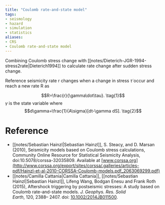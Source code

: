 ```yaml
---
title: "Coulomb rate-and-state model"
tags:
- seismology
- hazard
- simulation
- statistics
aliases:
- CRS
- Coulomb rate-and-state model
---
```


Combining Coulomb stress change with [[notes/Dieterich-JGR-1994-stress2rate|Dieterich1994]] to calculate rate change after sudden stress change.

Reference seismicity rate r changes when a change in stress $\dot\tau$ occur and reach a new rate R as 

$$R=\frac{r}{\gamma\dot\tau}. \tag{1}$$
$\gamma$ is the state variable where
$$d\gamma=\frac{1}{A\sigma}[dt-\gamma dS]. \tag{2}$$

# Reference
- [[notes/Sebastian Hainzl|Sebastian Hainzl]], S. Steacy, and D. Marsan (2010), Seismicity models based on Coulomb stress calculations, Community Online Resource for Statistical Seismicity Analysis, doi:10.5078/corssa-32035809. Available at [www.corssa.org](http://www.corssa.org/export/sites/corssa/.galleries/articles-pdf/Hainzl-et-al-2010-CORSSA-Coulomb-models.pdf_2063069299.pdf)
- [[notes/Camilla Cattania|Camilla Cattania]], [[notes/Sebastian Hainzl|Sebastian Hainzl]], Lifeng Wang, Bodgan Enesu and Frank Roth (2015), Aftershock triggering by postseismic stresses: A study based on Coulomb rate-and-state models. _J. Geophys. Res. Solid Earth_, 120, 2388– 2407. doi: [10.1002/2014JB011500](https://doi.org/10.1002/2014JB011500 "Link to external resource: 10.1002/2014JB011500").